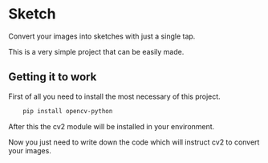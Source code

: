 
# Sketch

Convert your images into sketches with just a single tap.

This is a very simple project that can be easily made.


## Getting it to work

First of all you need to install the most necessary of this project.

```bash
    pip install opencv-python
```

After this the cv2 module will be installed in your environment.

Now you just need to write down the code which will instruct cv2 to convert your images.

  
